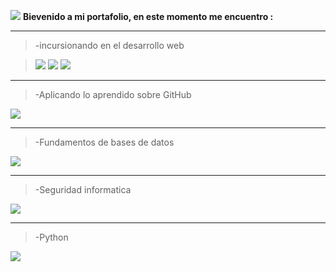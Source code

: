 ![](https://imgurl.me/images/2020/05/31/f0d5654c-3784-48e2-99f8-a88f521b9a0f_200x200-1732fd2423e903f98.png)    **Bievenido a mi portafolio, en este momento me encuentro :** 

------------

> -incursionando en el desarrollo web 

> <img src="https://img.icons8.com/color/30/000000/html-5.png"/> <img src="https://img.icons8.com/color/30/000000/css3.png"/> <img src="https://img.icons8.com/color/30/000000/javascript.png"/>

------------

> -Aplicando lo aprendido sobre GitHub 
<img src="https://img.icons8.com/ios-filled/20/000000/github.png"/>

------------


> -Fundamentos de bases de datos  
<img src="https://img.icons8.com/ios/44/000000/mysql-logo.png"/>

------------


> -Seguridad informatica 
<img src="https://img.icons8.com/color/30/000000/security-checked.png"/>

------------


> -Python 
<img src="https://img.icons8.com/color/30/000000/python.png"/>




